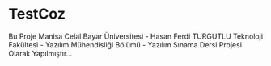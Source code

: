 # TestCoz
 Bu Proje Manisa Celal Bayar Üniversitesi - Hasan Ferdi TURGUTLU Teknoloji Fakültesi - Yazılım Mühendisliği Bölümü - Yazılım Sınama Dersi Projesi Olarak Yapılmıştır...
